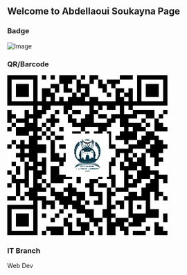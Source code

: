 ## Welcome to Abdellaoui Soukayna Page


### Badge
![Image](badges/abdellaouisoukayna.png)

### QR/Barcode
![Image](qr/qr_abdellaouisoukayna.png)
### IT Branch
Web Dev

